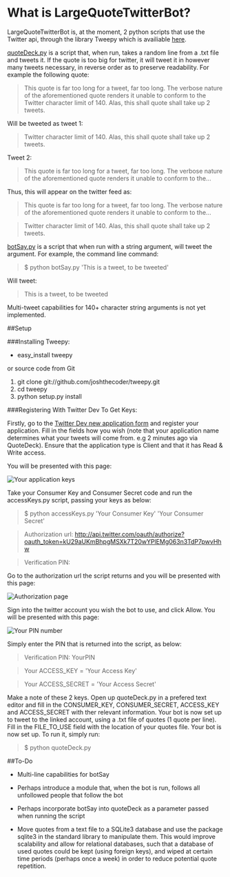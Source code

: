 What is LargeQuoteTwitterBot?
=
LargeQuoteTwitterBot is, at the moment, 2 python scripts that use the Twitter api, through the library Tweepy which is availiable [here](https://github.com/joshthecoder/tweepy).

[quoteDeck.py](https://github.com/MikeNaylor/LargeQuoteTwitterBot/blob/master/quoteDeck.py) is a script that, when run, takes a random line from a .txt file and tweets it. If the quote is too big for twitter, it will tweet it in however many tweets necessary, in reverse order as to preserve readability. For example the following quote:

>This quote is far too long for a tweet, far too long. The verbose nature of the aforementioned quote renders it unable to conform to the Twitter character limit of 140. Alas, this shall quote shall take up 2 tweets.

Will be tweeted as tweet 1:

>Twitter character limit of 140. Alas, this shall quote shall take up 2 tweets.

Tweet 2:

>This quote is far too long for a tweet, far too long. The verbose nature of the aforementioned quote renders it unable to conform to the...

Thus, this will appear on the twitter feed as:

>This quote is far too long for a tweet, far too long. The verbose nature of the aforementioned quote renders it unable to conform to the...

>Twitter character limit of 140. Alas, this shall quote shall take up 2 tweets.

[botSay.py](https://github.com/MikeNaylor/LargeQuoteTwitterBot/blob/master/quoteDeck.py) is a script that when run with a string argument, will tweet the argument. For example, the command line command:

> $ python botSay.py 'This is a tweet, to be tweeted'

Will tweet:

>This is a tweet, to be tweeted

Multi-tweet capabilities for 140+ character string arguments is not yet implemented.

##Setup

###Installing Tweepy:

- easy_install tweepy

or source code from Git

1. git clone git://github.com/joshthecoder/tweepy.git
2. cd tweepy
3. python setup.py install

###Registering With Twitter Dev To Get Keys:

Firstly, go to the [Twitter Dev new application form](https://dev.twitter.com/apps/new) and register your application. Fill in the fields how you wish (note that your application name determines what your tweets will come from. e.g 2 minutes ago via QuoteDeck). Ensure that the application type is Client and that it has Read & Write access.

You will be presented with this page:

![Your application keys](http://i.imgur.com/lvGri.jpg)

Take your Consumer Key and Consumer Secret code and run the accessKeys.py script, passing your keys as below:

> $ python accessKeys.py 'Your Consumer Key' 'Your Consumer Secret'

> Authorization url: http://api.twitter.com/oauth/authorize?oauth_token=kU29aUKmBhpgMSXk7T20wYPlEMg063n3TdP7pwvHhw

> Verification PIN:

Go to the authorization url the script returns and you will be presented with this page:

![Authorization page](http://i.imgur.com/v1zlM.jpg)

Sign into the twitter account you wish the bot to use, and click Allow. You will be presented with this page:

![Your PIN number](http://i.imgur.com/f50Cs.jpg)

Simply enter the PIN that is returned into the script, as below:

> Verification PIN: YourPIN

> Your ACCESS_KEY = 'Your Access Key'

> Your ACCESS_SECRET = 'Your Access Secret'

Make a note of these 2 keys. Open up quoteDeck.py in a prefered text editor and fill in the CONSUMER_KEY, CONSUMER_SECRET, ACCESS_KEY and ACCESS_SECRET with ther relevant information. Your bot is now set up to tweet to the linked account, using a .txt file of quotes (1 quote per line). Fill in the FILE_TO_USE field with the location of your quotes file. Your bot is now set up. To run it, simply run:

> $ python quoteDeck.py

##To-Do

- Multi-line capabilities for botSay

- Perhaps introduce a module that, when the bot is run, follows all unfollowed people that follow the bot

- Perhaps incorporate botSay into quoteDeck as a parameter passed when running the script

- Move quotes from a text file to a SQLite3 database and use the package sqlite3 in the standard library to manipulate them. This would improve scalability and allow for relational databases, such that a database of used quotes could be kept (using foreign keys), and wiped at certain time periods (perhaps once a week) in order to reduce potential quote repetition.
